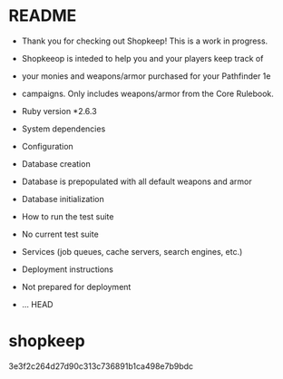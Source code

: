 # README

* Thank you for checking out Shopkeep! This is a work in progress.
* Shopkeeop is inteded to help you and your players keep track of
* your monies and weapons/armor purchased for your Pathfinder 1e
* campaigns. Only includes weapons/armor from the Core Rulebook.

* Ruby version
*2.6.3

* System dependencies

* Configuration

* Database creation
* Database is prepopulated with all default weapons and armor

* Database initialization

* How to run the test suite
* No current test suite

* Services (job queues, cache servers, search engines, etc.)

* Deployment instructions
* Not prepared for deployment
* ...
 HEAD
# shopkeep

3e3f2c264d27d90c313c736891b1ca498e7b9bdc
